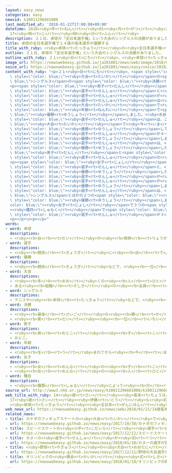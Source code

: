 ```yaml
---
layout: easy_news
categories: easy
newsid: k10011296601000
last_modified_at: '2018-01-22T17:00:00+09:00'
datetime: 2018<ruby>年<rt>ねん</rt></ruby>01<ruby>月<rt>がつ</rt></ruby>22<ruby>日<rt>にち</rt></ruby>
  17<ruby>時<rt>じ</rt></ruby>00<ruby>分<rt>ふん</rt></ruby>
description: ２１日、卓球の「全日本選手権」という大会のシングルスの決勝がありました。
title: 卓球の全日本選手権で１４歳の張本選手が優勝する
title_with_ruby: <ruby>卓球<rt>たっきゅう</rt></ruby>の<ruby>全日本選手権<rt>ぜんにほんせんしゅけん</rt></ruby>で１４<ruby>歳<rt>さい</rt></ruby>の<ruby>張本<rt>はりもと</rt></ruby><ruby>選手<rt>せんしゅ</rt></ruby>が<ruby>優勝<rt>ゆうしょう</rt></ruby>する
outline: ２１日、卓球の「全日本選手権」という大会のシングルスの決勝がありました。
outline_with_ruby: ２１<ruby>日<rt>にち</rt></ruby>、<ruby>卓球<rt>たっきゅう</rt></ruby>の「<ruby>全日本選手権<rt>ぜんにほんせんしゅけん</rt></ruby>」という<ruby>大会<rt>たいかい</rt></ruby>のシングルスの<ruby>決勝<rt>けっしょう</rt></ruby>がありました。
image_url: https://newswebeasy.github.io/ja201801/news/web/image/2018/01/21/K10011296601_1801211947_1801211951_01_03.jpg
voice_url: https://newswebeasy.github.io/ja201801/news/easy/voice/2018/01/22/k10011296601000.mp3
content_with_ruby: "<p>２１<ruby>日<rt>にち</rt></ruby>、<span style=\"color: blue;\"><ruby>卓球<rt>たっきゅう</rt></ruby></span>の「<ruby>全日本選手権<rt>ぜんにほんせんしゅけん</rt></ruby>」という<span\
  \ style=\"color: blue;\"><ruby>大会<rt>たいかい</rt></ruby></span>の<span style=\"color:\
  \ blue;\">シングルス</span>の<span style=\"color: blue;\"><ruby>決勝<rt>けっしょう</rt></ruby></span>がありました。</p>\n\
  <p><span style=\"color: blue;\"><ruby>男子<rt>だんし</rt></ruby></span>では、<ruby>張本智和<rt>はりもとともかず</rt></ruby><span\
  \ style=\"color: blue;\"><ruby>選手<rt>せんしゅ</rt></ruby></span>と<ruby>水谷隼<rt>みずたにじゅん</rt></ruby><span\
  \ style=\"color: blue;\"><ruby>選手<rt>せんしゅ</rt></ruby></span>が<ruby>試合<rt>しあい</rt></ruby>をしました。１４<ruby>歳<rt>さい</rt></ruby>の<ruby>張本<rt>はりもと</rt></ruby><span\
  \ style=\"color: blue;\"><ruby>選手<rt>せんしゅ</rt></ruby></span>は<ruby>去年<rt>きょねん</rt></ruby>、ワールドツアーの<span\
  \ style=\"color: blue;\"><ruby>大会<rt>たいかい</rt></ruby></span>で<ruby>今<rt>いま</rt></ruby>まででいちばん<ruby>若<rt>わか</rt></ruby>い<span\
  \ style=\"color: blue;\"><ruby>年齢<rt>ねんれい</rt></ruby></span>で<span style=\"color:\
  \ blue;\"><ruby>優勝<rt>ゆうしょう</rt></ruby></span>しました。<ruby>水谷<rt>みずたに</rt></ruby><span\
  \ style=\"color: blue;\"><ruby>選手<rt>せんしゅ</rt></ruby></span>は、この<span style=\"color:\
  \ blue;\"><ruby>大会<rt>たいかい</rt></ruby></span>で<ruby>今<rt>いま</rt></ruby>までに９<ruby>回<rt>かい</rt></ruby>、<ruby>去年<rt>きょねん</rt></ruby>まで４<ruby>年<rt>ねん</rt></ruby><ruby>続<rt>つづ</rt></ruby>けて<span\
  \ style=\"color: blue;\"><ruby>優勝<rt>ゆうしょう</rt></ruby></span>しています。</p>\n<p><ruby>試合<rt>しあい</rt></ruby>は、<ruby>張本<rt>はりもと</rt></ruby><span\
  \ style=\"color: blue;\"><ruby>選手<rt>せんしゅ</rt></ruby></span>が４ー２で<ruby>勝<rt>か</rt></ruby>って<span\
  \ style=\"color: blue;\"><ruby>優勝<rt>ゆうしょう</rt></ruby></span>しました。<ruby>張本<rt>はりもと</rt></ruby><span\
  \ style=\"color: blue;\"><ruby>選手<rt>せんしゅ</rt></ruby></span>は、<ruby>今<rt>いま</rt></ruby>までに<span\
  \ style=\"color: blue;\"><ruby>優勝<rt>ゆうしょう</rt></ruby></span>した<span style=\"color:\
  \ blue;\"><ruby>男子<rt>だんし</rt></ruby></span>と<span style=\"color: blue;\"><ruby>女子<rt>じょし</rt></ruby></span>の<span\
  \ style=\"color: blue;\"><ruby>選手<rt>せんしゅ</rt></ruby></span>の<ruby>中<rt>なか</rt></ruby>でいちばん<ruby>若<rt>わか</rt></ruby>いです。</p>\n\
  <p><span style=\"color: blue;\"><ruby>女子<rt>じょし</rt></ruby></span>では、１７<ruby>歳<rt>さい</rt></ruby>の<ruby>伊藤美誠<rt>いとうみま</rt></ruby><span\
  \ style=\"color: blue;\"><ruby>選手<rt>せんしゅ</rt></ruby></span>と、<ruby>去年<rt>きょねん</rt></ruby><span\
  \ style=\"color: blue;\"><ruby>優勝<rt>ゆうしょう</rt></ruby></span>した<ruby>同<rt>おな</rt></ruby>じ１７<ruby>歳<rt>さい</rt></ruby>の<ruby>平野美宇<rt>ひらのみう</rt></ruby><span\
  \ style=\"color: blue;\"><ruby>選手<rt>せんしゅ</rt></ruby></span>が<ruby>試合<rt>しあい</rt></ruby>をして、<ruby>伊藤<rt>いとう</rt></ruby><span\
  \ style=\"color: blue;\"><ruby>選手<rt>せんしゅ</rt></ruby></span>が<ruby>初<rt>はじ</rt></ruby>めて<span\
  \ style=\"color: blue;\"><ruby>優勝<rt>ゆうしょう</rt></ruby></span>しました。</p>\n<p><ruby>伊藤<rt>いとう</rt></ruby><span\
  \ style=\"color: blue;\"><ruby>選手<rt>せんしゅ</rt></ruby></span>は、<span style=\"color:\
  \ blue;\">シングルス</span>とほかの２つの<span style=\"color: blue;\"><ruby>種目<rt>しゅもく</rt></ruby></span>でも<span\
  \ style=\"color: blue;\"><ruby>優勝<rt>ゆうしょう</rt></ruby></span>しました。<span style=\"\
  color: blue;\"><ruby>女子<rt>じょし</rt></ruby></span>で３つの<span style=\"color: blue;\"\
  ><ruby>種目<rt>しゅもく</rt></ruby></span>で<span style=\"color: blue;\"><ruby>優勝<rt>ゆうしょう</rt></ruby></span>したのは、<ruby>伊藤<rt>いとう</rt></ruby><span\
  \ style=\"color: blue;\"><ruby>選手<rt>せんしゅ</rt></ruby></span>が３<ruby>人<rt>にん</rt></ruby><ruby>目<rt>め</rt></ruby>です。</p>\n\
  <p></p>\n<p></p>"
words:
- word: 卓球
  descriptions:
  - <ruby><rb>台</rb><rt>だい</rt></ruby>の<ruby><rb>両側</rb><rt>りょうがわ</rt></ruby>からラケットで<ruby><rb>球</rb><rt>たま</rt></ruby>を<ruby><rb>打</rb><rt>う</rt></ruby>ち<ruby><rb>合</rb><rt>あ</rt></ruby>う<ruby><rb>競技</rb><rt>きょうぎ</rt></ruby>。ピンポン。
- word: 選手
  descriptions:
  - <ruby><rb>競技</rb><rt>きょうぎ</rt></ruby>に<ruby><rb>出</rb><rt>で</rt></ruby>るために<ruby><rb>選</rb><rt>えら</rt></ruby>ばれた<ruby><rb>人</rb><rt>ひと</rt></ruby>。
- word: 優勝
  descriptions:
  - <ruby><rb>競技</rb><rt>きょうぎ</rt></ruby>などで、<ruby><rb>一位</rb><rt>いちい</rt></ruby>で<ruby><rb>勝</rb><rt>か</rt></ruby>つこと。
- word: 大会
  descriptions:
  - <ruby><rb>多</rb><rt>おお</rt></ruby>くの<ruby><rb>人</rb><rt>ひと</rt></ruby>が<ruby><rb>集</rb><rt>あつ</rt></ruby>まる<ruby><rb>会</rb><rt>かい</rt></ruby>。
  - ある<ruby><rb>組織</rb><rt>そしき</rt></ruby>の<ruby><rb>全員</rb><rt>ぜんいん</rt></ruby>が<ruby><rb>集</rb><rt>あつ</rt></ruby>まる<ruby><rb>会</rb><rt>かい</rt></ruby>。
- word: シングルス
  descriptions:
  - テニスや<ruby><rb>卓球</rb><rt>たっきゅう</rt></ruby>などで、<ruby><rb>一対一</rb><rt>いったいいち</rt></ruby>でする<ruby><rb>試合</rb><rt>しあい</rt></ruby>。
- word: 決勝
  descriptions:
  - <ruby><rb>最後</rb><rt>さいご</rt></ruby>の<ruby><rb>勝</rb><rt>か</rt></ruby>ち<ruby><rb>負</rb><rt>ま</rt></ruby>けを<ruby><rb>決</rb><rt>き</rt></ruby>めること。
  - <ruby><rb>第</rb><rt>だい</rt></ruby><ruby><rb>一位</rb><rt>いちい</rt></ruby>のものを<ruby><rb>決</rb><rt>き</rt></ruby>めること。
- word: 男子
  descriptions:
  - <ruby><rb>男</rb><rt>おとこ</rt></ruby>の<ruby><rb>子</rb><rt>こ</rt></ruby>。
  - おとこ。
- word: 年齢
  descriptions:
  - <ruby><rb>生</rb><rt>う</rt></ruby>まれてから<ruby><rb>今</rb><rt>いま</rt></ruby>までの<ruby><rb>年</rb><rt>とし</rt></ruby>の<ruby><rb>数</rb><rt>かず</rt></ruby>。とし。
- word: 女子
  descriptions:
  - <ruby><rb>女</rb><rt>おんな</rt></ruby>の<ruby><rb>子</rb><rt>こ</rt></ruby>。
  - <ruby><rb>女</rb><rt>おんな</rt></ruby>の<ruby><rb>人</rb><rt>ひと</rt></ruby>。<ruby><rb>女性</rb><rt>じょせい</rt></ruby>。
- word: 種目
  descriptions:
  - <ruby><rb>種類</rb><rt>しゅるい</rt></ruby>によって<ruby><rb>分</rb><rt>わ</rt></ruby>けた<ruby><rb>名前</rb><rt>なまえ</rt></ruby>。
source_url: http://www3.nhk.or.jp/news/easy/k10011296601000/k10011296601000.html
web_title_with_ruby: 14<ruby>歳<rt>さい</rt></ruby><ruby>張本<rt>ちょうほん</rt></ruby>が<ruby>最年少<rt>さいねんしょう</rt></ruby><ruby>優勝<rt>ゆうしょう</rt></ruby>
  17<ruby>歳<rt>さい</rt></ruby><ruby>伊藤<rt>いとう</rt></ruby>も<ruby>初優勝<rt>はつゆうしょう</rt></ruby>
  <ruby>卓球<rt>たっきゅう</rt></ruby><ruby>全日本<rt>ぜんにほん</rt></ruby><ruby>選手権<rt>せんしゅけん</rt></ruby>
web_news_url: https://newswebeasy.github.io/news/web/2018/01/21/14歳張本が最年少優勝-17歳伊藤も初優勝-卓球全日本選手権
related_news:
- title: カナダのフィギュアスケートの<ruby>大会<rt>たいかい</rt></ruby>で<ruby>宇野<rt>うの</rt></ruby><ruby>選手<rt>せんしゅ</rt></ruby>が<ruby>優勝<rt>ゆうしょう</rt></ruby>
  url: https://newswebeasy.github.io/news/easy/2017/10/30/カナダのフィギュアスケートの大会で宇野選手が優勝
- title: スピードスケートの<ruby>小平<rt>こだいら</rt></ruby><ruby>選手<rt>せんしゅ</rt></ruby>が<ruby>世界<rt>せかい</rt></ruby>で１<ruby>番<rt>ばん</rt></ruby><ruby>速<rt>はや</rt></ruby>い<ruby>記録<rt>きろく</rt></ruby>を<ruby>出<rt>だ</rt></ruby>す
  url: https://newswebeasy.github.io/news/easy/2017/12/12/スピードスケートの小平選手が世界で1番速い記録を出す
- title: カヌーの<ruby>選手<rt>せんしゅ</rt></ruby>が<ruby>別<rt>べつ</rt></ruby>の<ruby>選手<rt>せんしゅ</rt></ruby>の<ruby>飲<rt>の</rt></ruby>み<ruby>物<rt>もの</rt></ruby>に<ruby>禁止<rt>きんし</rt></ruby>の<ruby>薬<rt>くすり</rt></ruby>を<ruby>入<rt>い</rt></ruby>れる
  url: https://newswebeasy.github.io/news/easy/2018/01/10/カヌーの選手が別の選手の飲み物に禁止の薬を入れる
- title: <ruby>野球<rt>やきゅう</rt></ruby>の<ruby>大谷<rt>おおたに</rt></ruby><ruby>選手<rt>せんしゅ</rt></ruby>がアメリカのエンジェルスに<ruby>入<rt>はい</rt></ruby>る
  url: https://newswebeasy.github.io/news/easy/2017/12/11/野球の大谷選手がアメリカのエンジェルスに入る
- title: オリンピックの<ruby>開会<rt>かいかい</rt></ruby><ruby>式<rt>しき</rt></ruby>　<ruby>韓国<rt>かんこく</rt></ruby>と<ruby>北朝鮮<rt>きたちょうせん</rt></ruby>の<ruby>選手<rt>せんしゅ</rt></ruby>は<ruby>一緒<rt>いっしょ</rt></ruby>に<ruby>歩<rt>ある</rt></ruby>く
  url: https://newswebeasy.github.io/news/easy/2018/01/18/オリンピックの開会式-韓国と北朝鮮の選手は一緒に歩く
...
```

